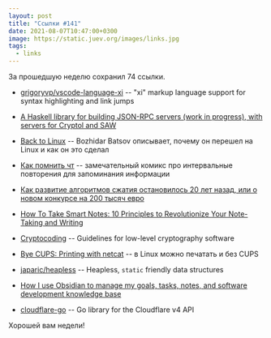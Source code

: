 ```yaml
---
layout: post
title: "Ссылки #141"
date: 2021-08-07T10:47:00+0300
image: https://static.juev.org/images/links.jpg
tags:
  - links
---
```

За прошедшую неделю сохранил 74 ссылки.

* [grigoryvp/vscode-language-xi](https://github.com/grigoryvp/vscode-language-xi) -- "xi" markup language support for syntax highlighting and link jumps

* [A Haskell library for building JSON-RPC servers (work in progress), with servers for Cryptol and SAW](https://github.com/GaloisInc/argo)

* [Back to Linux](http://metaredux.com/posts/2021/07/31/back-to-linux.html) -- Bozhidar Batsov описывает, почему он перешел на Linux и как он это сделал

* [Как помнить чт](https://ncase.me/remember/ru.html) -- замечательный комикс про интервальные повторения для запоминания информации

* [Как развитие алгоритмов сжатия остановилось 20 лет назад, или о новом конкурсе на 200 тысяч евро](https://habr.com/ru/post/570694/)

* [How To Take Smart Notes: 10 Principles to Revolutionize Your Note-Taking and Writing](https://fortelabs.co/blog/how-to-take-smart-notes/)

* [Cryptocoding](https://github.com/veorq/cryptocoding) -- Guidelines for low-level cryptography software

* [Bye CUPS: Printing with netcat](https://retrohacker.substack.com/p/bye-cups-printing-with-netcat) -- в Linux можно печатать и без CUPS

* [japaric/heapless](https://github.com/japaric/heapless) -- Heapless, `static` friendly data structures

* [How I use Obsidian to manage my goals, tasks, notes, and software development knowledge base](https://joshwin.imprint.to/post/how-i-use-obsidian-to-manage-my-goals-tasks-notes-and-software-development-knowledge-base)

* [cloudflare-go](https://github.com/cloudflare/cloudflare-go) -- Go library for the Cloudflare v4 API

Хорошей вам недели!

